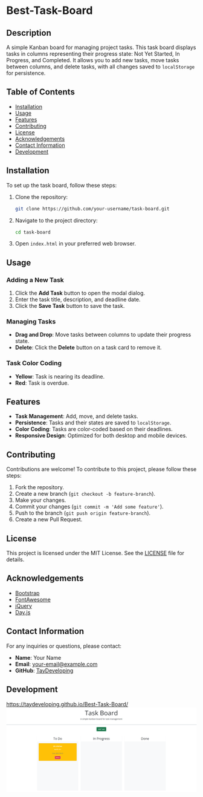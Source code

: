 # Best-Task-Board

## Description
A simple Kanban board for managing project tasks. This task board displays tasks in columns representing their progress state: Not Yet Started, In Progress, and Completed. It allows you to add new tasks, move tasks between columns, and delete tasks, with all changes saved to `localStorage` for persistence.

## Table of Contents
- [Installation](#installation)
- [Usage](#usage)
- [Features](#features)
- [Contributing](#contributing)
- [License](#license)
- [Acknowledgements](#acknowledgements)
- [Contact Information](#contact-information)
- [Development](#development)

## Installation
To set up the task board, follow these steps:

1. Clone the repository:
    ```bash
    git clone https://github.com/your-username/task-board.git
    ```
2. Navigate to the project directory:
    ```bash
    cd task-board
    ```
3. Open `index.html` in your preferred web browser.

## Usage
### Adding a New Task
1. Click the **Add Task** button to open the modal dialog.
2. Enter the task title, description, and deadline date.
3. Click the **Save Task** button to save the task.

### Managing Tasks
- **Drag and Drop**: Move tasks between columns to update their progress state.
- **Delete**: Click the **Delete** button on a task card to remove it.

### Task Color Coding
- **Yellow**: Task is nearing its deadline.
- **Red**: Task is overdue.

## Features
- **Task Management**: Add, move, and delete tasks.
- **Persistence**: Tasks and their states are saved to `localStorage`.
- **Color Coding**: Tasks are color-coded based on their deadlines.
- **Responsive Design**: Optimized for both desktop and mobile devices.

## Contributing
Contributions are welcome! To contribute to this project, please follow these steps:

1. Fork the repository.
2. Create a new branch (`git checkout -b feature-branch`).
3. Make your changes.
4. Commit your changes (`git commit -m 'Add some feature'`).
5. Push to the branch (`git push origin feature-branch`).
6. Create a new Pull Request.

## License
This project is licensed under the MIT License. See the [LICENSE](LICENSE) file for details.

## Acknowledgements
- [Bootstrap](https://getbootstrap.com/)
- [FontAwesome](https://fontawesome.com/)
- [jQuery](https://jquery.com/)
- [Day.js](https://day.js.org/)

## Contact Information
For any inquiries or questions, please contact:
- **Name**: Your Name
- **Email**: your-email@example.com
- **GitHub**: [TayDeveloping](https://github.com/TayDeveloping)

## Development
https://taydeveloping.github.io/Best-Task-Board/
![Kanban screenshot](./assets/images/Screenshot%20(399).png)

